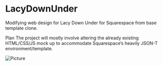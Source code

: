 # LacyDownUnder
Modifying web design for Lacy Down Under for Squarespace from base template clone.

Plan
The project will mostly involve altering the already existing HTML/CSS/JS mock up to accommodate Squarespace’s heavily JSON-T environment/template.  

![Picture](http://lacydownunder.com.s3-website-us-east-1.amazonaws.com/LDULogo.jpg)
